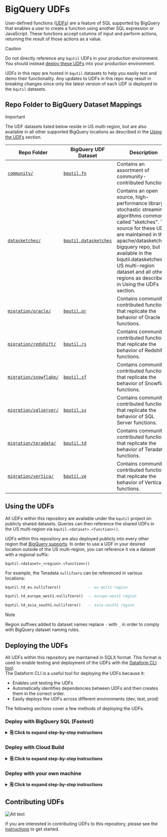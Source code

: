 # BigQuery UDFs

User-defined functions
([UDFs](https://cloud.google.com/bigquery/docs/reference/standard-sql/user-defined-functions))
are a feature of SQL supported by BigQuery that enables a user to create a
function using another SQL expression or JavaScript. These functions accept
columns of input and perform actions, returning the result of those actions as a
value.

> [!CAUTION]
> Do not directly reference any `bqutil` UDFs in your production environment.
> You should instead [deploy these UDFs](#deploying-the-udfs) into your 
> production environment. 
> 
> UDFs in this repo are hosted in `bqutil` datasets to help you easily test and
> demo their functionality. Any updates to UDFs in this repo may result in 
> breaking changes since only the latest version of each UDF is deployed to the
> `bqutil` datasets. 

## Repo Folder to BigQuery Dataset Mappings

> [!IMPORTANT]
> The UDF datasets listed below reside in US multi-region, but are also available in all other supported BigQuery locations as described in the [Using the UDFs](#using-the-udfs) section.

| Repo Folder                                         | BigQuery UDF Dataset                                                                                       | Description                                                                                                                                                                                                                                                                                                                            |
|-----------------------------------------------------|------------------------------------------------------------------------------------------------------------|----------------------------------------------------------------------------------------------------------------------------------------------------------------------------------------------------------------------------------------------------------------------------------------------------------------------------------------|
| [`community/`](/udfs/community)                     | [`bqutil.fn`](https://console.cloud.google.com/bigquery?ws=!1m4!1m3!3m2!1sbqutil!2sfn)                     | Contains an assortment of community-contributed functions.                                                                                                                                                                                                                                                                             |
| [`datasketches/`](/udfs/datasketches/)              | [`bqutil.datasketches`](https://console.cloud.google.com/bigquery?ws=!1m4!1m3!3m2!1sbqutil!2sdatasketches) | Contains an open source, high-performance library of stochastic streaming algorithms commonly called "sketches". The source for these UDFs are maintained in the apache/datasketches-bigquery repo, but are available in the bqutil.datasketches US multi-region dataset and all other regions as described in Using the UDFs section. |
| [`migration/oracle/`](/udfs/migration/oracle)       | [`bqutil.or`](https://console.cloud.google.com/bigquery?ws=!1m4!1m3!3m2!1sbqutil!2sor)                     | Contains community-contributed functions that replicate the behavior of Oracle functions.                                                                                                                                                                                                                                              |
| [`migration/redshift/`](/udfs/migration/redshift)   | [`bqutil.rs`](https://console.cloud.google.com/bigquery?ws=!1m4!1m3!3m2!1sbqutil!2srs)                     | Contains community-contributed functions that replicate the behavior of Redshift functions.                                                                                                                                                                                                                                            |
| [`migration/snowflake/`](/udfs/migration/snowflake) | [`bqutil.sf`](https://console.cloud.google.com/bigquery?ws=!1m4!1m3!3m2!1sbqutil!2ssf)                     | Contains community-contributed functions that replicate the behavior of Snowflake functions.                                                                                                                                                                                                                                           |
| [`migration/sqlserver/`](/udfs/migration/sqlserver) | [`bqutil.ss`](https://console.cloud.google.com/bigquery?ws=!1m4!1m3!3m2!1sbqutil!2sss)                     | Contains community-contributed functions that replicate the behavior of SQL Server functions.                                                                                                                                                                                                                                          |
| [`migration/teradata/`](/udfs/migration/teradata/)  | [`bqutil.td`](https://console.cloud.google.com/bigquery?ws=!1m4!1m3!3m2!1sbqutil!2std)                     | Contains community-contributed functions that replicate the behavior of Teradata functions.                                                                                                                                                                                                                                            |
| [`migration/vertica/`](/udfs/migration/vertica)     | [`bqutil.ve`](https://console.cloud.google.com/bigquery?ws=!1m4!1m3!3m2!1sbqutil!2sve)                     | Contains community-contributed functions that replicate the behavior of Vertica functions.                                                                                                                                                                                                                                             |

## Using the UDFs

All UDFs within this repository are available under the `bqutil` project on
publicly shared datasets. Queries can then reference the shared UDFs in the US multi-region via
`bqutil.<dataset>.<function>()`.

UDFs within this repository are also deployed publicly into every other region that [BigQuery supports](https://cloud.google.com/bigquery/docs/locations). 
In order to use a UDF in your desired location outside of the US multi-region, you can reference it via a dataset with a regional suffix:

`bqutil.<dataset>_<region>.<function>()`

For example, the Teradata `nullifzero` can be referenced in various locations:

```sql
bqutil.td_eu.nullifzero()            -- eu multi-region

bqutil.td_europe_west1.nullifzero()  -- europe-west1 region

bqutil.td_asia_south1.nullifzero()   -- asia-south1 region
```

> [!NOTE]  
> Region suffixes added to dataset names replace `-` with `_` in order to comply with BigQuery dataset naming rules.

## Deploying the UDFs

All UDFs within this repository are maintained in SQLX format. This format is
used to enable testing and deployment of the UDFs with
the [Dataform CLI tool](https://docs.dataform.co/dataform-cli). \
The Dataform CLI is a useful tool for deploying the UDFs because it:

* Enables unit testing the UDFs
* Automatically identifies dependencies between UDFs and then creates them in
  the correct order.
* Easily deploys the UDFs across different environments (dev, test, prod)

The following sections cover a few methods of deploying the UDFs. 

### Deploy with BigQuery SQL (Fastest)

<details><summary><b>&#128466; Click to expand step-by-step instructions</b></summary>

#### Deploy all the `bqutil.fn` UDFs into your own project:

Run the following `gcloud` command to copy the JavaScript files hosted in the 
`bqutil` project's Cloud Storage bucket to your own bucket:

```bash
gcloud storage cp gs://bqutil-lib/bq_js_libs/* gs://YOUR_BUCKET/bq_js_libs
```

Run the following SQL script in your BigQuery console to copy all `bqutil.fn` UDFs into
your own project:

```sql
-- SET YOUR DESIRED BQ REGION BELOW
SET @@location="us-east4";
-- SET YOUR CLOUD STORAGE BUCKET BELOW
DECLARE YOUR_JS_BUCKET STRING DEFAULT("gs://YOUR_BUCKET");
/**********************************
 * DO NOT EDIT SQL BELOW THIS LINE
 **********************************/
DECLARE YOUR_PROJECT_ID STRING DEFAULT(@@project_id);
DECLARE YOUR_REGION STRING DEFAULT(LOWER(@@location));
DECLARE region_suffix STRING DEFAULT(
  IF(YOUR_REGION="US", "", "_" || REPLACE(YOUR_REGION, "-", "_"))
);
-- Get regional UDFs
DECLARE fn_udf_ddls ARRAY<STRING>;
EXECUTE IMMEDIATE
   FORMAT("""
  SELECT ARRAY_AGG(ddl ORDER BY created) AS fn_udf_ddls
  FROM bqutil.fn%s.INFORMATION_SCHEMA.ROUTINES
  """,
          region_suffix
      )
   INTO fn_udf_ddls;
-- Creates the fn dataset within your project
EXECUTE IMMEDIATE "CREATE SCHEMA IF NOT EXISTS `" || YOUR_PROJECT_ID || "`.fn" || region_suffix;
-- Creates all cw_* UDFs within your new fn dataset
FOR fn_udf_ddl IN (SELECT * FROM UNNEST(fn_udf_ddls) ddl)
DO EXECUTE IMMEDIATE 
  REPLACE(
    REPLACE(
      REPLACE(
        fn_udf_ddl.ddl,
        "gs://bqutil-lib"|| IF(@@location <> "US", "-" || @@location, ""), YOUR_JS_BUCKET),
      "FUNCTION bqutil.", "FUNCTION `"||YOUR_PROJECT_ID||"`."),
    "CREATE ", "CREATE OR REPLACE ");
END FOR;
```

#### Deploy all the `bqutil.fn.cw_` prefix UDFs into your own project: 
```sql
-- SET YOUR DESIRED BQ REGION BELOW
SET @@location="us-east4";
/**********************************
 * DO NOT EDIT SQL BELOW THIS LINE
 **********************************/
DECLARE YOUR_PROJECT_ID STRING DEFAULT(@@project_id);
DECLARE YOUR_REGION STRING DEFAULT(@@location);
DECLARE region_suffix STRING DEFAULT(
  IF(YOUR_REGION="US", "", "_" || REPLACE(YOUR_REGION, "-", "_"))
);
-- Get regional UDFs
DECLARE cw_udf_ddls ARRAY<STRING>;
EXECUTE IMMEDIATE
   FORMAT("""
  SELECT ARRAY_AGG(ddl ORDER BY created) AS cw_udf_ddls
  FROM bqutil.fn%s.INFORMATION_SCHEMA.ROUTINES
  WHERE specific_name LIKE "cw_%%"
  """,
          region_suffix
      )
   INTO cw_udf_ddls;
-- Creates the fn dataset within your project
EXECUTE IMMEDIATE "CREATE SCHEMA IF NOT EXISTS `" || YOUR_PROJECT_ID || "`.fn" || region_suffix;
-- Creates all cw_* UDFs within your new fn dataset
FOR cw_udf_ddl IN (SELECT * FROM UNNEST(cw_udf_ddls) ddl)
DO EXECUTE IMMEDIATE REPLACE(REPLACE(cw_udf_ddl.ddl, "bqutil", "`" || YOUR_PROJECT_ID || "`"), "CREATE ", "CREATE OR REPLACE ");
END FOR;
```

</details>

### Deploy with Cloud Build

<details><summary><b>&#128466; Click to expand step-by-step instructions</b></summary>

1. Authenticate using the Cloud SDK and set the BigQuery project in which you'll
   deploy your UDF(s):

   ```bash 
   gcloud init
   ```

1. Enable the Cloud Build API and grant the default Cloud Build service account
   the BigQuery Job User and Data Editor roles
   ```bash
   gcloud services enable cloudbuild.googleapis.com && \
   gcloud projects add-iam-policy-binding \
     $(gcloud config get-value project) \
     --member=serviceAccount:$(gcloud projects describe $(gcloud config get-value project) --format="value(projectNumber)")"@cloudbuild.gserviceaccount.com" \
     --role=roles/bigquery.user && \
   gcloud projects add-iam-policy-binding \
     $(gcloud config get-value project) \
     --member=serviceAccount:$(gcloud projects describe $(gcloud config get-value project) --format="value(projectNumber)")"@cloudbuild.gserviceaccount.com" \
     --role=roles/bigquery.dataEditor
   ```
1. Deploy the UDFs by submitting the following:

   ```bash
   # Deploy to US
   gcloud builds submit . --config=deploy.yaml --substitutions _PROJECT_ID=YOUR_PROJECT_ID,_BQ_LOCATION=US
   ```

   > IMPORTANT:
   > Deploy to a different location by setting `_BQ_LOCATION` to your own
   > desired value.\
   > [Click here](https://cloud.google.com/bigquery/docs/locations#supported_regions)
   > for a list of supported locations.

</details>

### Deploy with your own machine

<details><summary><b>&#128466; Click to expand step-by-step instructions</b></summary>

Run the following in your machine's terminal to deploy all UDFs in your own
BigQuery project.

1. Authenticate using the Cloud SDK and set the BigQuery project in which you'll
   deploy your UDF(s):

   ```bash 
   gcloud init
   ```

1. Install the dataform CLI tool:

   ```bash
   npm i -g @dataform/cli
   ```

1. Set env variable BQ_LOCATION to the BigQuery location in which you want to
   deploy the UDFs and then run the `deploy.sh` helper script to deploy the
   UDFs:

   ```bash
   # Deploy to US
   export BQ_LOCATION=US && bash deploy.sh
   ```

   > IMPORTANT:
   > Deploy to a different location by setting `BQ_LOCATION` to your own
   > desired value.\
   > [Click here](https://cloud.google.com/bigquery/docs/locations#supported_regions)
   > for a list of supported locations.

</details>

## Contributing UDFs

![Alt text](/images/public_udf_architecture.png?raw=true "Public UDFs")

If you are interested in contributing UDFs to this repository, please see the
[instructions](/udfs/CONTRIBUTING.md) to get started.
